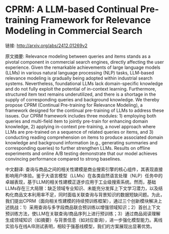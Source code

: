 # CPRM: A LLM-based Continual Pre-training Framework for Relevance Modeling in Commercial Search

链接: http://arxiv.org/abs/2412.01269v2

原文摘要:
Relevance modeling between queries and items stands as a pivotal component in
commercial search engines, directly affecting the user experience. Given the
remarkable achievements of large language models (LLMs) in various natural
language processing (NLP) tasks, LLM-based relevance modeling is gradually
being adopted within industrial search systems. Nevertheless, foundational LLMs
lack domain-specific knowledge and do not fully exploit the potential of
in-context learning. Furthermore, structured item text remains underutilized,
and there is a shortage in the supply of corresponding queries and background
knowledge. We thereby propose CPRM (Continual Pre-training for Relevance
Modeling), a framework designed for the continual pre-training of LLMs to
address these issues. Our CPRM framework includes three modules: 1) employing
both queries and multi-field item to jointly pre-train for enhancing domain
knowledge, 2) applying in-context pre-training, a novel approach where LLMs are
pre-trained on a sequence of related queries or items, and 3) conducting
reading comprehension on items to produce associated domain knowledge and
background information (e.g., generating summaries and corresponding queries)
to further strengthen LLMs. Results on offline experiments and online A/B
testing demonstrate that our model achieves convincing performance compared to
strong baselines.

中文翻译:
查询与商品之间的相关性建模是商业搜索引擎的核心组件，其表现直接影响用户体验。鉴于大语言模型（LLMs）在各类自然语言处理（NLP）任务中的卓越表现，基于LLM的相关性建模正逐步应用于工业级搜索系统。然而，基础LLMs存在三大局限：缺乏领域专业知识、未能充分发挥上下文学习潜力，以及结构化商品文本利用率不足，同时面临关联查询与背景知识的数据短缺问题。为此，我们提出CPRM（面向相关性建模的持续预训练框架），通过三个创新模块解决上述挑战：1）采用查询与多字段商品联合预训练以增强领域知识；2）首创上下文预训练方法，使LLM在关联查询/商品序列上进行预训练；3）通过商品阅读理解生成领域知识（如摘要）与背景信息（如对应查询），进一步强化模型能力。离线实验与在线A/B测试表明，相较于强基线模型，我们的方案展现出显著优势。


